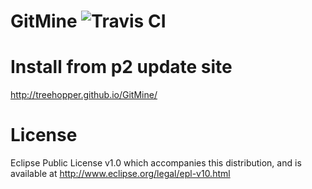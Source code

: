 GitMine ![Travis CI](https://api.travis-ci.org/Treehopper/GitMine.svg "Build Status")
===================

Install from p2 update site
===================
http://treehopper.github.io/GitMine/

License
===================
Eclipse Public License v1.0 which accompanies this distribution, and is available at  http://www.eclipse.org/legal/epl-v10.html
